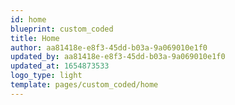 ```yaml
---
id: home
blueprint: custom_coded
title: Home
author: aa81418e-e8f3-45dd-b03a-9a069010e1f0
updated_by: aa81418e-e8f3-45dd-b03a-9a069010e1f0
updated_at: 1654873533
logo_type: light
template: pages/custom_coded/home
---
```

